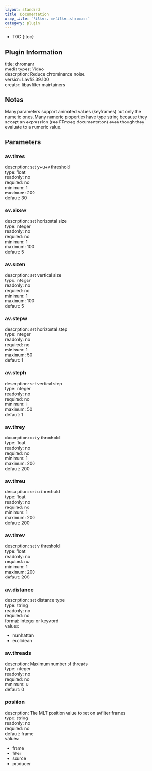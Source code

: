 ```yaml
---
layout: standard
title: Documentation
wrap_title: "Filter: avfilter.chromanr"
category: plugin
---
```

* TOC
{:toc}

## Plugin Information

title: chromanr  
media types:
Video  
description: Reduce chrominance noise.  
version: Lavfi8.39.100  
creator: libavfilter maintainers  

## Notes

Many parameters support animated values (keyframes) but only the numeric ones. Many numeric properties have type string because they accept an expression (see FFmpeg documentation) even though they evaluate to a numeric value.

## Parameters

### av.thres

  
description:
set y+u+v threshold  
type: float  
readonly: no  
required: no  
minimum: 1  
maximum: 200  
default: 30  

### av.sizew

  
description:
set horizontal size  
type: integer  
readonly: no  
required: no  
minimum: 1  
maximum: 100  
default: 5  

### av.sizeh

  
description:
set vertical size  
type: integer  
readonly: no  
required: no  
minimum: 1  
maximum: 100  
default: 5  

### av.stepw

  
description:
set horizontal step  
type: integer  
readonly: no  
required: no  
minimum: 1  
maximum: 50  
default: 1  

### av.steph

  
description:
set vertical step  
type: integer  
readonly: no  
required: no  
minimum: 1  
maximum: 50  
default: 1  

### av.threy

  
description:
set y threshold  
type: float  
readonly: no  
required: no  
minimum: 1  
maximum: 200  
default: 200  

### av.threu

  
description:
set u threshold  
type: float  
readonly: no  
required: no  
minimum: 1  
maximum: 200  
default: 200  

### av.threv

  
description:
set v threshold  
type: float  
readonly: no  
required: no  
minimum: 1  
maximum: 200  
default: 200  

### av.distance

  
description:
set distance type  
type: string  
readonly: no  
required: no  
format: integer or keyword  
values:  

* manhattan
* euclidean

### av.threads

  
description:
Maximum number of threads  
type: integer  
readonly: no  
required: no  
minimum: 0  
default: 0  

### position

  
description:
The MLT position value to set on avfilter frames  
type: string  
readonly: no  
required: no  
default: frame  
values:  

* frame
* filter
* source
* producer

